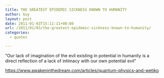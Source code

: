 ```yaml
---
title: THE GREATEST EPIDEMIC SICKNESS KNOWN TO HUMANITY
author: Guy
layout: post
date: 2011-01-03T15:11:11+00:00
url: /2011/01/03/the-greatest-epidemic-sickness-known-to-humanity/
categories:
  - quotes

---
```

&#8220;Our lack of imagination of the evil existing in potential in humanity is a direct reflection of a lack of intimacy with our own potential evil&#8221;

<a title="Paul Levy" href="https://www.awakeninthedream.com/articles/quantum-physics-and-wetiko" target="_blank" rel="noopener noreferrer">https://www.awakeninthedream.com/articles/quantum-physics-and-wetiko</a>